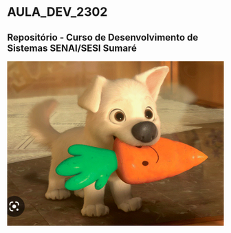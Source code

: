  # AULA_DEV_2302

## Repositório - Curso de Desenvolvimento de Sistemas SENAI/SESI Sumaré

![This is an image](bolt.gif)
